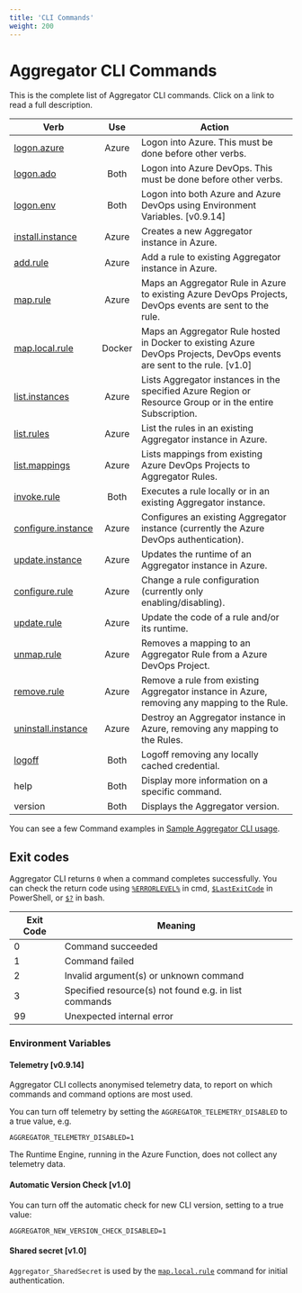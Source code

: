 ```yaml
---
title: 'CLI Commands'
weight: 200
---
```


# Aggregator CLI Commands

This is the complete list of Aggregator CLI commands. Click on a link to read a full description.

 Verb                                                           | Use  | Action
----------------------------------------------------------------|:----:|----------------------------------------
[logon.azure](authentication-commands/#logonazure)              |Azure | Logon into Azure. This must be done before other verbs.
[logon.ado](authentication-commands/#logonado)                  | Both | Logon into Azure DevOps. This must be done before other verbs.
[logon.env](authentication-commands/#logonenv)                  | Both | Logon into both Azure and Azure DevOps using Environment Variables. [v0.9.14]
[install.instance](instance-commands/#installinstance)          |Azure | Creates a new Aggregator instance in Azure. 
[add.rule](rule-commands/#addrule)                              |Azure | Add a rule to existing Aggregator instance in Azure.
[map.rule](map-commands/#maprule)                               |Azure | Maps an Aggregator Rule in Azure to existing Azure DevOps Projects, DevOps events are sent to the rule.
[map.local.rule](map-commands/#maplocalrule-v10)                    |Docker| Maps an Aggregator Rule hosted in Docker to existing Azure DevOps Projects, DevOps events are sent to the rule. [v1.0]
[list.instances](info-commands/#listinstances)                  |Azure | Lists Aggregator instances in the specified Azure Region or Resource Group or in the entire Subscription.
[list.rules](info-commands/#listrules)                          |Azure | List the rules in an existing Aggregator instance in Azure.
[list.mappings](info-commands/#listmappings)                    |Azure | Lists mappings from existing Azure DevOps Projects to Aggregator Rules.
[invoke.rule](rule-commands/#invokerule)                        | Both | Executes a rule locally or in an existing Aggregator instance.
[configure.instance](instance-commands/#configureinstance)      |Azure | Configures an existing Aggregator instance (currently the Azure DevOps authentication).
[update.instance](instance-commands/#updateinstance)            |Azure | Updates the runtime of an Aggregator instance in Azure.
[configure.rule](rule-commands/#configurerule)                  |Azure | Change a rule configuration (currently only enabling/disabling).
[update.rule](rule-commands/#updaterule)                        |Azure | Update the code of a rule and/or its runtime.
[unmap.rule](map-commands/#unmaprule)                           |Azure | Removes a mapping to an Aggregator Rule from a Azure DevOps Project.
[remove.rule](rule-commands/#removerule)                        |Azure | Remove a rule from existing Aggregator instance in Azure, removing any mapping to the Rule.
[uninstall.instance](instance-commands/#uninstallinstance)      |Azure | Destroy an Aggregator instance in Azure, removing any mapping to the Rules.
[logoff](authentication-commands/#logoff)                       | Both | Logoff removing any locally cached credential.
help                                                            | Both | Display more information on a specific command.
version                                                         | Both | Displays the Aggregator version.

You can see a few Command examples in [Sample Aggregator CLI usage](command-examples/).


## Exit codes

Aggregator CLI returns `0` when a command completes successfully. You can check the return code using [`%ERRORLEVEL%`](https://ss64.com/nt/errorlevel.html) in cmd, [`$LastExitCode`](https://docs.microsoft.com/en-us/powershell/module/microsoft.powershell.core/about/about_automatic_variables) in PowerShell, or [`$?`](https://www.tldp.org/LDP/abs/html/exit-status.html) in bash.

 Exit Code | Meaning
-----------|---------------------------
         0 | Command succeeded
         1 | Command failed
         2 | Invalid argument(s) or unknown command
         3 | Specified resource(s) not found e.g. in list commands
        99 | Unexpected internal error


### Environment Variables

#### Telemetry [v0.9.14]
Aggregator CLI collects anonymised telemetry data, to report on which commands and command options are most used.

You can turn off telemetry by setting the `AGGREGATOR_TELEMETRY_DISABLED` to a true value, e.g.

```Batchfile
AGGREGATOR_TELEMETRY_DISABLED=1
```

The Runtime Engine, running in the Azure Function, does not collect any telemetry data.

#### Automatic Version Check [v1.0]

You can turn off the automatic check for new CLI version, setting to a true value:

```Batchfile
AGGREGATOR_NEW_VERSION_CHECK_DISABLED=1
```

#### Shared secret [v1.0]

`Aggregator_SharedSecret` is used by the [`map.local.rule`](map-commands/#maplocalrule-v10) command for initial authentication.
